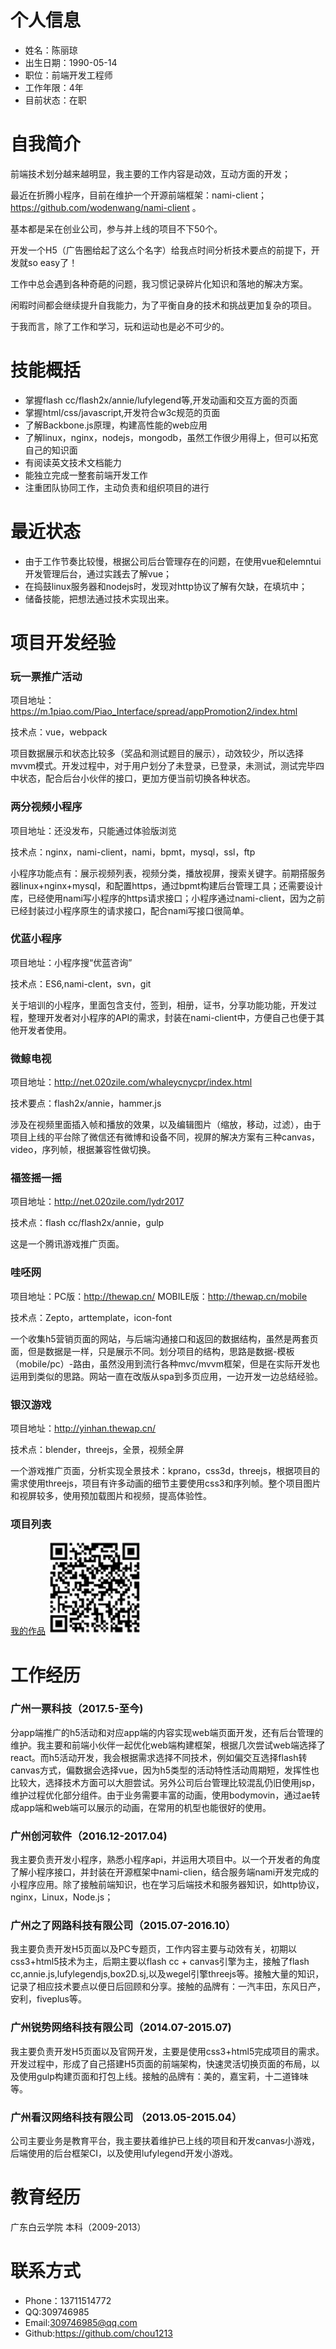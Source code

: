 # 个人信息
- 姓名：陈丽琼
- 出生日期：1990-05-14
- 职位：前端开发工程师
- 工作年限：4年
- 目前状态：在职

# 自我简介
前端技术划分越来越明显，我主要的工作内容是动效，互动方面的开发；

最近在折腾小程序，目前在维护一个开源前端框架：nami-client；https://github.com/wodenwang/nami-client 。

基本都是呆在创业公司，参与并上线的项目不下50个。

开发一个H5（广告圈给起了这么个名字）给我点时间分析技术要点的前提下，开发就so easy了！

工作中总会遇到各种奇葩的问题，我习惯记录碎片化知识和落地的解决方案。

闲暇时间都会继续提升自我能力，为了平衡自身的技术和挑战更加复杂的项目。

于我而言，除了工作和学习，玩和运动也是必不可少的。

# 技能概括
- 掌握flash cc/flash2x/annie/lufylegend等,开发动画和交互方面的页面
- 掌握html/css/javascript,开发符合w3c规范的页面
- 了解Backbone.js原理，构建高性能的web应用
- 了解linux，nginx，nodejs，mongodb，虽然工作很少用得上，但可以拓宽自己的知识面
- 有阅读英文技术文档能力
- 能独立完成一整套前端开发工作
- 注重团队协同工作，主动负责和组织项目的进行

# 最近状态
- 由于工作节奏比较慢，根据公司后台管理存在的问题，在使用vue和elemntui开发管理后台，通过实践去了解vue；
- 在捣鼓linux服务器和nodejs时，发现对http协议了解有欠缺，在填坑中；
- 储备技能，把想法通过技术实现出来。

# 项目开发经验
 ### 玩一票推广活动

 项目地址：https://m.1piao.com/Piao_Interface/spread/appPromotion2/index.html

 技术点：vue，webpack

 项目数据展示和状态比较多（奖品和测试题目的展示），动效较少，所以选择mvvm模式。开发过程中，对于用户划分了未登录，已登录，未测试，测试完毕四中状态，配合后台小伙伴的接口，更加方便当前切换各种状态。

 ### 两分视频小程序

 项目地址：还没发布，只能通过体验版浏览

 技术点：nginx，nami-client，nami，bpmt，mysql，ssl，ftp

 小程序功能点有：展示视频列表，视频分类，播放视屏，搜索关键字。前期搭服务器linux+nginx+mysql，和配置https，通过bpmt构建后台管理工具；还需要设计库，已经使用nami写小程序的https请求接口；小程序通过nami-client，因为之前已经封装过小程序原生的请求接口，配合nami写接口很简单。

 ### 优蓝小程序
 
 项目地址：小程序搜“优蓝咨询”

 技术点：ES6,nami-clent，svn，git
 
 关于培训的小程序，里面包含支付，签到，相册，证书，分享功能功能，开发过程，整理开发者对小程序的API的需求，封装在nami-client中，方便自己也便于其他开发者使用。
 
 ### 微鲸电视
 
 项目地址：http://net.020zile.com/whaleycnycpr/index.html
 
 技术要点：flash2x/annie，hammer.js
 
 涉及在视频里面插入帧和播放的效果，以及编辑图片（缩放，移动，过滤），由于项目上线的平台除了微信还有微博和设备不同，视屏的解决方案有三种canvas，video，序列帧，根据兼容性做切换。
 
 ### 福签摇一摇
 
 项目地址：http://net.020zile.com/lydr2017
 
 技术点：flash cc/flash2x/annie，gulp
 
 这是一个腾讯游戏推广页面。
 
 ### 哇呸网
 
 项目地址：PC版：http://thewap.cn/     MOBILE版：http://thewap.cn/mobile

 技术点：Zepto，arttemplate，icon-font
 
 一个收集h5营销页面的网站，与后端沟通接口和返回的数据结构，虽然是两套页面，但是数据是一样，只是展示不同。划分项目的结构，思路是数据-模板（mobile/pc）-路由，虽然没用到流行各种mvc/mvvm框架，但是在实际开发也运用到类似的思路。网站一直在改版从spa到多页应用，一边开发一边总结经验。
 
 ### 银汉游戏
 
 项目地址：http://yinhan.thewap.cn/
 
 技术点：blender，threejs，全景，视频全屏
 
 一个游戏推广页面，分析实现全景技术：kprano，css3d，threejs，根据项目的需求使用threejs，项目有许多动画的细节主要使用css3和序列帧。整个项目图片和视屏较多，使用预加载图片和视频，提高体验性。
 
 ### 项目列表
 [我的作品](http://choubox.sinaapp.com/myWorks/)
 ![image](https://raw.githubusercontent.com/chou1213/resume/master/images/myWorks.jpeg)
 
 
 # 工作经历
  ### 广州一票科技（2017.5-至今)
 分app端推广的h5活动和对应app端的内容实现web端页面开发，还有后台管理的维护。我主要和前端小伙伴一起优化web端构建框架，根据几次尝试web端选择了react。而h5活动开发，我会根据需求选择不同技术，例如偏交互选择flash转canvas方式，偏数据会选择vue，因为h5类型的活动特性活动周期短，发挥性也比较大，选择技术方面可以大胆尝试。另外公司后台管理比较混乱仍旧使用jsp，维护过程优化部分组件。由于业务需要丰富的动画，使用bodymovin，通过ae转成app端和web端可以展示的动画，在常用的机型也能很好的使用。


 ### 广州创河软件（2016.12-2017.04)
 我主要负责开发小程序，熟悉小程序api，并运用大项目中。以一个开发者的角度了解小程序接口，并封装在开源框架中nami-clien，结合服务端nami开发完成的小程序应用。除了接触前端知识，也在学习后端技术和服务器知识，如http协议，nginx，Linux，Node.js；
 
 ### 广州之了网路科技有限公司（2015.07-2016.10）
 我主要负责开发H5页面以及PC专题页，工作内容主要与动效有关，初期以css3+html5技术为主，后期主要以flash cc + canvas引擎为主，接触了flash cc,annie.js,lufylegendjs,box2D.sj,以及wegel引擎threejs等。接触大量的知识，记录了相应技术要点以便日后回顾和分享。接触的品牌有：一汽丰田，东风日产，安利，fiveplus等。
 
 ### 广州锐势网络科技有限公司（2014.07-2015.07)
 我主要负责开发H5页面以及官网开发，主要是使用css3+html5完成项目的需求。开发过程中，形成了自己搭建H5页面的前端架构，快速灵活切换页面的布局，以及使用gulp构建页面和打包上线。接触的品牌有：美的，嘉宝莉，十二道锋味等。
 
 ### 广州看汉网络科技有限公司 （2013.05-2015.04）
 公司主要业务是教育平台，我主要扶着维护已上线的项目和开发canvas小游戏，后端使用的后台框架CI，以及使用lufylegend开发小游戏。
 
# 教育经历
广东白云学院 本科（2009-2013）

# 联系方式
- Phone：13711514772
- QQ:309746985
- Email:309746985@qq.com
- Github:https://github.com/chou1213
